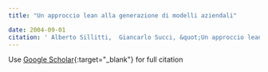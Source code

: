```yaml
---
title: "Un approccio lean alla generazione di modelli aziendali"

date: 2004-09-01
citation: ' Alberto Sillitti,  Giancarlo Succi, &quot;Un approccio lean alla generazione di modelli aziendali.&quot;, 2004.'
---
```

Use [Google Scholar](https://scholar.google.com/scholar?q=Un+approccio+lean+alla+generazione+di+modelli+aziendali){:target="_blank"} for full citation
